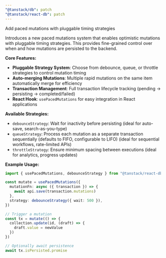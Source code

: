 ```yaml
---
"@tanstack/db": patch
"@tanstack/react-db": patch
---
```


Add paced mutations with pluggable timing strategies

Introduces a new paced mutations system that enables optimistic mutations with pluggable timing strategies. This provides fine-grained control over when and how mutations are persisted to the backend.

**Core Features:**

- **Pluggable Strategy System**: Choose from debounce, queue, or throttle strategies to control mutation timing
- **Auto-merging Mutations**: Multiple rapid mutations on the same item automatically merge for efficiency
- **Transaction Management**: Full transaction lifecycle tracking (pending → persisting → completed/failed)
- **React Hook**: `usePacedMutations` for easy integration in React applications

**Available Strategies:**

- `debounceStrategy`: Wait for inactivity before persisting (ideal for auto-save, search-as-you-type)
- `queueStrategy`: Process each mutation as a separate transaction sequentially (defaults to FIFO, configurable to LIFO) (ideal for sequential workflows, rate-limited APIs)
- `throttleStrategy`: Ensure minimum spacing between executions (ideal for analytics, progress updates)

**Example Usage:**

```ts
import { usePacedMutations, debounceStrategy } from "@tanstack/react-db"

const mutate = usePacedMutations({
  mutationFn: async ({ transaction }) => {
    await api.save(transaction.mutations)
  },
  strategy: debounceStrategy({ wait: 500 }),
})

// Trigger a mutation
const tx = mutate(() => {
  collection.update(id, (draft) => {
    draft.value = newValue
  })
})

// Optionally await persistence
await tx.isPersisted.promise
```

